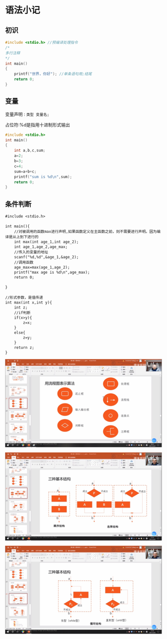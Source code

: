 # 语法小记

## 初识

```c
#include <stdio.h> //预编译处理指令
/*
多行注释
*/
int main()
{
    printf("世界，你好"); //单条语句用;结尾
    return 0;
}
```

## 变量

变量声明 : `类型 变量名;`

占位符:%d是指用十进制形式输出

```c
#include <stdio.h>
int main()
{
    int a,b,c,sum;
    a=2;
    b=3;
    c=4;
    sum=a+b+c;
    printf("sum is %d\n",sum);
    return 0;
}
```

## 条件判断

```
#include <stdio.h>

int main(){
    //对被调用的函数max进行声明,如果函数定义在主函数之前，则不需要进行声明。因为编译是从上到下进行的
    int max(int age_1,int age_2);
    int age_1,age_2,age_max;
    //传入的变量的地址
    scanf("%d,%d",&age_1,&age_2);
    //调用函数
    age_max=max(age_1,age_2);
    printf("max age is %d\n",age_max);
    return 0;

}

//形式参数，是值传递
int max(int x,int y){
    int z;
    //if判断
    if(x>y){
        z=x;
    }
    else{
        z=y;
    }
    return z;
}
```

![](images/flow1.jpeg)

![](images/flow2.jpeg)

![](images/flow3.jpeg)